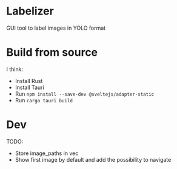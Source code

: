 # Labelizer
GUI tool to label images in YOLO format

# Build from source
I think:
- Install Rust
- Install Tauri
- Run `npm install --save-dev @sveltejs/adapter-static`
- Run `cargo tauri build`

# Dev
TODO:
- Store image_paths in vec
- Show first image by default and add the possibility to navigate

